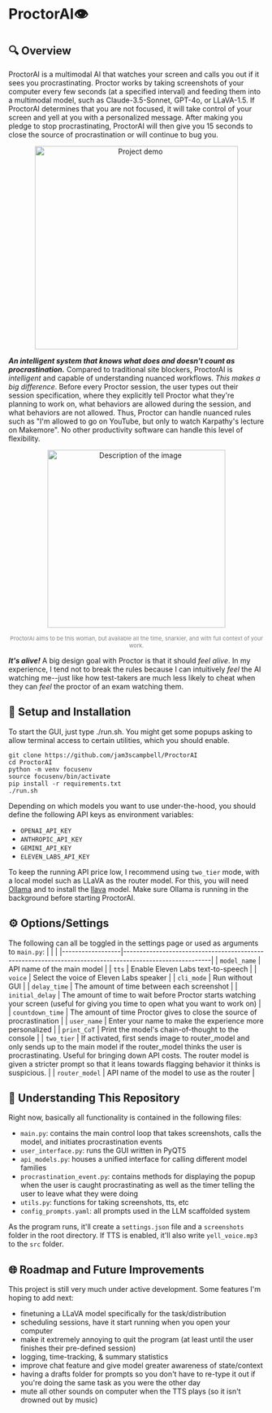 # ProctorAI👁️
## 🔍 Overview
ProctorAI is a multimodal AI that watches your screen and calls you out if it sees you procrastinating. Proctor works by taking screenshots of your computer every few seconds (at a specified interval) and feeding them into a multimodal model, such as Claude-3.5-Sonnet, GPT-4o, or LLaVA-1.5. If ProctorAI determines that you are not focused, it will take control of your screen and yell at you with a personalized message. After making you pledge to stop procrastinating, ProctorAI will then give you 15 seconds to close the source of procrastination or will continue to bug you.

<p align="center">
  <img src="./assets/demo.gif" alt="Project demo" width="400">
</p>

***An intelligent system that knows what does and doesn't count as procrastination.*** Compared to traditional site blockers, ProctorAI is *intelligent* and capable of understanding nuanced workflows. *This makes a big difference*. Before every Proctor session, the user types out their session specification, where they explicitly tell Proctor what they're planning to work on, what behaviors are allowed during the session, and what behaviors are not allowed. Thus, Proctor can handle nuanced rules such as "I'm allowed to go on YouTube, but only to watch Karpathy's lecture on Makemore". No other productivity software can handle this level of flexibility.

<p align="center">
  <img src="./assets/slap.png" alt="Description of the image" width="350">
</p>
<p align="center" style="color: gray; font-size: 11px;">
  ProctorAI aims to be this woman, but available all the time, snarkier, and with full context of your work.
</p>

***It's alive!*** A big design goal with Proctor is that it should *feel alive*. In my experience, I tend not to break the rules because I can intuitively *feel* the AI watching me--just like how test-takers are much less likely to cheat when they can *feel* the proctor of an exam watching them.

## 🚀 Setup and Installation
To start the GUI, just type ./run.sh. You might get some popups asking to allow terminal access to certain utilities, which you should enable.  
```
git clone https://github.com/jam3scampbell/ProctorAI
cd ProctorAI
python -m venv focusenv
source focusenv/bin/activate
pip install -r requirements.txt
./run.sh
```

Depending on which models you want to use under-the-hood, you should define the following API keys as environment variables:
- `OPENAI_API_KEY`
- `ANTHROPIC_API_KEY`
- `GEMINI_API_KEY`
- `ELEVEN_LABS_API_KEY`

To keep the running API price low, I recommend using `two_tier` mode, with a local model such as LLaVA as the router model. For this, you will need [Ollama](https://ollama.com) and to install the [llava](https://ollama.com/library/llava) model. Make sure Ollama is running in the background before starting ProctorAI.


## ⚙️ Options/Settings 
The following can all be toggled in the settings page or used as arguments to `main.py`:
| | |
|------------------|---------------------------------------------------------------------------------------------------------|
| `model_name`     | API name of the main model                                                                             |
| `tts`            | Enable Eleven Labs text-to-speech                                                           |
| `voice`          | Select the voice of Eleven Labs speaker                                                               |
| `cli_mode`       | Run without GUI                                                                                        |
| `delay_time`     | The amount of time between each screenshot                                                                   |
| `initial_delay`  | The amount of time to wait before Proctor starts watching your screen (useful for giving you time to open what you want to work on)                                                            |
| `countdown_time` | The amount of time Proctor gives to close the source of procrastination                                                            |
| `user_name`      | Enter your name to make the experience more personalized                                                       |
| `print_CoT`      | Print the model's chain-of-thought to the console                                                       |
| `two_tier`       | If activated, first sends image to router_model and only sends up to the main model if the router_model thinks the user is procrastinating. Useful for bringing down API costs. The router model is given a stricter prompt so that it leans towards flagging behavior it thinks is suspicious.                                          |
| `router_model`   | API name of the model to use as the router                                                                           |


## 🎯 Understanding This Repository

Right now, basically all functionality is contained in the following files:
- `main.py`: contains the main control loop that takes screenshots, calls the model, and initiates procrastination events
- `user_interface.py`: runs the GUI written in PyQT5
- `api_models.py`: houses a unified interface for calling different model families
- `procrastination_event.py`: contains methods for displaying the popup when the user is caught procrastinating as well as the timer telling the user to leave what they were doing
- `utils.py`: functions for taking screenshots, tts, etc
- `config_prompts.yaml`: all prompts used in the LLM scaffolded system

As the program runs, it'll create a `settings.json` file and a `screenshots` folder in the root directory. If TTS is enabled, it'll also write `yell_voice.mp3` to the `src` folder.

## 🌐 Roadmap and Future Improvements
This project is still very much under active development. Some features I'm hoping to add next:
- finetuning a LLaVA model specifically for the task/distribution
- scheduling sessions, have it start running when you open your computer
- make it extremely annoying to quit the program (at least until the user finishes their pre-defined session)
- logging, time-tracking, & summary statistics
- improve chat feature and give model greater awareness of state/context
- having a drafts folder for prompts so you don't have to re-type it out if you're doing the same task as you were the other day
- mute all other sounds on computer when the TTS plays (so it isn't drowned out by music)
